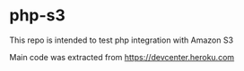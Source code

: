 # php-s3
This repo is intended to test php integration with Amazon S3

Main code was extracted from https://devcenter.heroku.com
